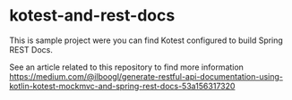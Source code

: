 # kotest-and-rest-docs

This is sample project were you can find Kotest configured to build Spring REST Docs.

See an article related to this repository to find more information https://medium.com/@ilboogl/generate-restful-api-documentation-using-kotlin-kotest-mockmvc-and-spring-rest-docs-53a156317320
